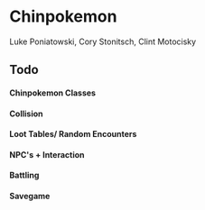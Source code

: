 # Chinpokemon
Luke Poniatowski, Cory Stonitsch, Clint Motocisky

## Todo
#### Chinpokemon Classes
#### Collision
#### Loot Tables/ Random Encounters
#### NPC's + Interaction
#### Battling
#### Savegame
